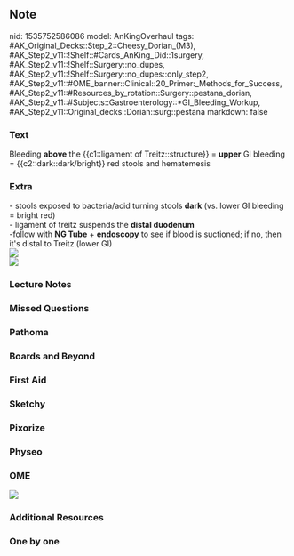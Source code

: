 ## Note
nid: 1535752586086
model: AnKingOverhaul
tags: #AK_Original_Decks::Step_2::Cheesy_Dorian_(M3), #AK_Step2_v11::!Shelf::#Cards_AnKing_Did::1surgery, #AK_Step2_v11::!Shelf::Surgery::no_dupes, #AK_Step2_v11::!Shelf::Surgery::no_dupes::only_step2, #AK_Step2_v11::#OME_banner::Clinical::20_Primer:_Methods_for_Success, #AK_Step2_v11::#Resources_by_rotation::Surgery::pestana_dorian, #AK_Step2_v11::#Subjects::Gastroenterology::*GI_Bleeding_Workup, #AK_Step2_v11::Original_decks::Dorian::surg::pestana
markdown: false

### Text
Bleeding <b>above</b> the {{c1::ligament of Treitz::structure}} =
<b>upper</b> GI bleeding = {{c2::dark::dark/bright}} red stools and
hematemesis

### Extra
<div>
  - stools exposed to bacteria/acid turning stools <b>dark</b> (vs.
  lower GI bleeding = bright red)
  <div>
    - ligament of treitz suspends the <b>distal duodenum</b>
  </div>
  <div>
    -follow with <b>NG Tube</b> + <b>endoscopy</b> to see if blood
    is suctioned; if no, then it's distal to Treitz (lower GI)
  </div>
  <div>
    <b><img src="paste-285585260412929.jpg"></b>
  </div>
</div><img src="paste-3628087723950081.jpg">

### Lecture Notes


### Missed Questions


### Pathoma


### Boards and Beyond


### First Aid


### Sketchy


### Pixorize


### Physeo


### OME
<div class="ome-widget">
  <a href="https://onlinemeded.org/spa/surgery?ref=anki"><img src=
  "_OME_AnkiFlashcards_Topic_4.png"></a>
</div>

### Additional Resources


### One by one

